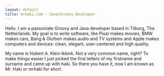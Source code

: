 ```yaml
---
layout: default
title: mrhaki.com - Java/Groovy Developer
---
```


Hello. I am a passoniate Groovy and Java developer based in Tilburg, The Netherlands.
My goal is to write software, like Pixar makes movies, BMW makes cars,
Bang & Olufsen makes audio and TV systems and Apple makes computers and devices:
clean, elegant, user-centered and high quality.

My name is Hubert A. Klein Ikkink. Not a very common name, right?
To make things easier I just picked the first letters of my firstname and surname
and came up with haki. So there you have it, now I am known as Mr. Haki or mrhaki for short.